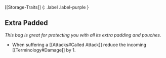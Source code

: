 
[[Storage-Traits]]
{: .label .label-purple }

## Extra Padded
*This bag is great for protecting you with all its extra padding and pouches.*
* When suffering a [[Attacks#Called Attack]] reduce the incoming [[Terminology#Damage]] by 1.
